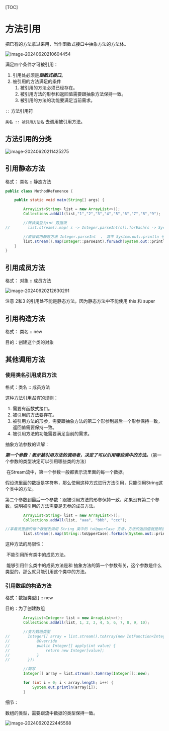 [TOC]



# 方法引用

把已有的方法拿过来用，当作函数式接口中抽象方法的方法体。

![image-20240620210604454](D:\md_image\image-20240620210604454.png)

满足四个条件才可被引用：

1. 引用处必须是***函数式接口***。
2. 被引用的方法满足的条件
   1. 被引用的方法必须已经存在。
   2. 被引用方法的形参和返回值需要跟抽象方法保持一致。
   3. 被引用的方法的功能要满足当前需求。

`::`  方法引用符

`类名 :: 被引用方法名`  去调用被引用方法。



## 方法引用的分类

![image-20240620211425275](D:\md_image\image-20240620211425275.png)



## 引用静态方法

格式： 类名 :: 静态方法



```java
public class MethodRefenence {

    public static void main(String[] args) {

        ArrayList<String> list = new ArrayList<>();
        Collections.addAll(list,"1","2","3","4","5","6","7","8","9");

        //转换类型为int 数据流
//        list.stream().map( s -> Integer.parseInt(s)).forEach(s -> System.out.println(s));

        //直接调用静态方法 Integer.parseInt  ， 其中 System.out::println 也是一个方法引用。
        list.stream().map(Integer::parseInt).forEach(System.out::println);
    }
}

```

## 引用成员方法

格式： 对象 :: 成员方法

![image-20240620212630291](D:\md_image\image-20240620212630291.png)

注意 2和3 的引用处不能是静态方法，因为静态方法中不能使用 this 和 super



## 引用构造方法

格式： 类名 :: new

目的：创建这个类的对象



## 其他调用方法

### 使用类名引用成员方法

格式：类名 :: 成员方法

这种方法引用*独有*的规则：

1. 需要有函数式接口。
2. 被引用的方法要存在。
3. 被引用方法的形参，需要跟抽象方法的第二个形参到最后一个形参保持一致，返回值需要保持一致。
4. 被引用方法的功能需要满足当前的需求。



抽象方法参数的详解：

***第一个参数：表示被引用方法的调用者，决定了可以引用哪些类中的方法。***（第一个参数的类型决定可以引用哪些类的方法）

​						在Stream流中，第一个参数一般都表示流里面的每一个数据。

​						假设流里面的数据是字符串，那么使用这种方式进行方法引用，只能引用String这个类中的方法。

第二个参数到最后一个参数：跟被引用方法的形参保持一致，如果没有第二个参数，说明被引用的方法需要是无参的成员方法。

```java
        ArrayList<String> list = new ArrayList<>();
        Collections.addAll(list, "aaa", "bbb", "ccc");

//拿着流里面的每个数据去调用 String 类中的 toUpperCase 方法，方法的返回值就是转换后的结果。
        list.stream().map(String::toUpperCase).forEach(System.out::println);
```



这种方法的局限性：

​		不能引用所有类中的成员方法。

​		能够引用什么类中的成员方法是和 抽象方法的第一个参数有关，这个参数是什么类型的，那么就只能引用这个类中的方法。



### 引用数组的构造方法

格式：数据类型[] :: new

目的：为了创建数组



```java
        ArrayList<Integer> list = new ArrayList<>();
        Collections.addAll(list, 1, 2, 3, 4, 5, 6, 7, 8, 9, 10);

        //变为数组类型
//        Integer[] array = list.stream().toArray(new IntFunction<Integer[]>() {
//            @Override
//            public Integer[] apply(int value) {
//                return new Integer[value];
//            }
//        });

        //简写
        Integer[] array = list.stream().toArray(Integer[]::new);

        for (int i = 0; i < array.length; i++) {
            System.out.println(array[i]);
        }
```

细节：

数组的类型，需要跟流中数据的类型保持一致。



![image-20240620222445568](D:\md_image\image-20240620222445568.png)

